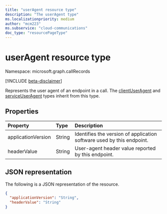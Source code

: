 ```yaml
---
title: "userAgent resource type"
description: "The userAgent type"
ms.localizationpriority: medium
author: "mcm223"
ms.subservice: "cloud-communications"
doc_type: "resourcePageType"
---
```


# userAgent resource type

Namespace: microsoft.graph.callRecords

[!INCLUDE [beta-disclaimer](../../includes/beta-disclaimer.md)]

Represents the user agent of an endpoint in a call.
The [clientUserAgent](callrecords-clientuseragent.md) and
[serviceUserAgent](callrecords-serviceuseragent.md) types inherit from this type.

## Properties

| Property     | Type        | Description |
|:-------------|:------------|:------------|
|applicationVersion|String|Identifies the version of application software used by this endpoint.|
|headerValue|String|User-agent header value reported by this endpoint.|

## JSON representation

The following is a JSON representation of the resource.

<!-- {
  "blockType": "resource",
  "optionalProperties": [

  ],
  "@odata.type": "microsoft.graph.callRecords.userAgent",
  "baseType": null
}-->

```json
{
  "applicationVersion": "String",
  "headerValue": "String"
}
```

<!-- uuid: 16cd6b66-4b1a-43a1-adaf-3a886856ed98
2019-02-04 14:57:30 UTC -->
<!-- {
  "type": "#page.annotation",
  "description": "userAgent resource",
  "keywords": "",
  "section": "documentation",
  "tocPath": ""
}-->

